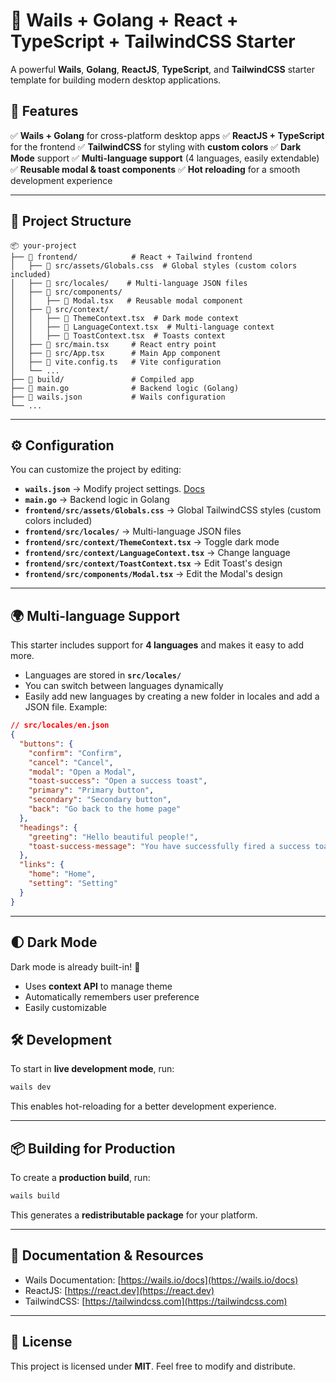 # 🚀 Wails + Golang + React + TypeScript + TailwindCSS Starter

A powerful **Wails**, **Golang**, **ReactJS**, **TypeScript**, and **TailwindCSS** starter template for building modern desktop applications.

## 📌 Features

✅ **Wails + Golang** for cross-platform desktop apps
✅ **ReactJS + TypeScript** for the frontend
✅ **TailwindCSS** for styling with **custom colors**
✅ **Dark Mode** support
✅ **Multi-language support** (4 languages, easily extendable)
✅ **Reusable modal & toast components**
✅ **Hot reloading** for a smooth development experience

---

## 📂 Project Structure

```plaintext
📦 your-project
├── 📂 frontend/            # React + Tailwind frontend
│   ├── 📜 src/assets/Globals.css  # Global styles (custom colors included)
│   ├── 📜 src/locales/    # Multi-language JSON files
│   ├── 📜 src/components/
│   │   ├── 📜 Modal.tsx   # Reusable modal component
│   ├── 📜 src/context/
│   │   ├── 📜 ThemeContext.tsx  # Dark mode context
│   │   ├── 📜 LanguageContext.tsx  # Multi-language context
│   │   ├── 📜 ToastContext.tsx  # Toasts context
│   ├── 📜 src/main.tsx     # React entry point
│   ├── 📜 src/App.tsx      # Main App component
│   ├── 📜 vite.config.ts   # Vite configuration
│   └── ...
├── 📂 build/               # Compiled app
├── 📜 main.go              # Backend logic (Golang)
├── 📜 wails.json           # Wails configuration
└── ...
```

---

## ⚙️ Configuration

You can customize the project by editing:

- **`wails.json`** → Modify project settings. [Docs](https://wails.io/docs/reference/project-config)
- **`main.go`** → Backend logic in Golang
- **`frontend/src/assets/Globals.css`** → Global TailwindCSS styles (custom colors included)
- **`frontend/src/locales/`** → Multi-language JSON files
- **`frontend/src/context/ThemeContext.tsx`** → Toggle dark mode
- **`frontend/src/context/LanguageContext.tsx`** → Change language
- **`frontend/src/context/ToastContext.tsx`** → Edit Toast's design
- **`frontend/src/components/Modal.tsx`** → Edit the Modal's design

---

## 🌍 Multi-language Support

This starter includes support for **4 languages** and makes it easy to add more.

- Languages are stored in **`src/locales/`**
- You can switch between languages dynamically
- Easily add new languages by creating a new folder in locales and add a JSON file.
Example:
```json
// src/locales/en.json
{
  "buttons": {
    "confirm": "Confirm",
    "cancel": "Cancel",
    "modal": "Open a Modal",
    "toast-success": "Open a success toast",
    "primary": "Primary button",
    "secondary": "Secondary button",
    "back": "Go back to the home page"
  },
  "headings": {
    "greeting": "Hello beautiful people!",
    "toast-success-message": "You have successfully fired a success toast!"
  },
  "links": {
    "home": "Home",
    "setting": "Setting"
  }
}
```

---

## 🌓 Dark Mode

Dark mode is already built-in! 🌙

- Uses **context API** to manage theme
- Automatically remembers user preference
- Easily customizable


## 🛠️ Development

To start in **live development mode**, run:

```sh
wails dev
```

This enables hot-reloading for a better development experience.

---

## 📦 Building for Production

To create a **production build**, run:

```sh
wails build
```

This generates a **redistributable package** for your platform.

---

## 📖 Documentation & Resources

- Wails Documentation: [https://wails.io/docs](https://wails.io/docs)
- ReactJS: [https://react.dev](https://react.dev)
- TailwindCSS: [https://tailwindcss.com](https://tailwindcss.com)

---

## 📝 License

This project is licensed under **MIT**. Feel free to modify and distribute.
